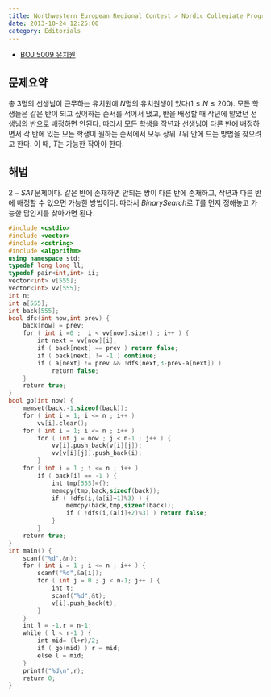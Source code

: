 ```yaml
---
title: Northwestern European Regional Contest > Nordic Collegiate Programming Contest 2012, no.K Kindergarten
date: 2013-10-24 12:25:00
category: Editorials
---
```


* [BOJ 5009 유치원](http://acmicpc.net/problem/5009)

## 문제요약

총 $3$명의 선생님이 근무하는 유치원에 $N$명의 유치원생이 있다$(1\leq{}N\leq{}200)$. 모든 학생들은 같은 반이 되고 싶어하는 순서를 적어서 냈고, 반을 배정할 때 작년에 맡았던 선생님의 반으로 배정하면 안된다. 따라서 모든 학생을 작년과 선생님이 다른 반에 배정하면서 각 반에 있는 모든 학생이 원하는 순서에서 모두 상위 $T$위 안에 드는 방법을 찾으려고 한다. 이 때, $T$는 가능한 작아야 한다. 

## 해법

$2-SAT$문제이다. 같은 반에 존재하면 안되는 쌍이 다른 반에 존재하고, 작년과 다른 반에 배정할 수 있으면 가능한 방법이다. 따라서 $BinarySearch$로 $T$를 먼저 정해놓고 가능한 답인지를 찾아가면 된다. 


```cpp
#include <cstdio>
#include <vector>
#include <cstring>
#include <algorithm>
using namespace std;
typedef long long ll;
typedef pair<int,int> ii;
vector<int> v[555];
vector<int> vv[555];
int n;
int a[555];
int back[555];
bool dfs(int now,int prev) {
    back[now] = prev;
    for ( int i =0 ;  i < vv[now].size() ; i++ ) {
        int next = vv[now][i];
        if ( back[next] == prev ) return false;
        if ( back[next] != -1 ) continue;
        if ( a[next] != prev && !dfs(next,3-prev-a[next]) )
            return false;
    }
    return true;
}
bool go(int now) {
    memset(back,-1,sizeof(back));
    for ( int i = 1; i <= n ; i++ )
        vv[i].clear();
    for ( int i = 1; i <= n ; i++ )
        for ( int j = now ; j < n-1 ; j++ ) {
            vv[i].push_back(v[i][j]);
            vv[v[i][j]].push_back(i);
        }
    for ( int i = 1 ; i <= n ; i++ )
        if ( back[i] == -1 ) {
            int tmp[555]={};
            memcpy(tmp,back,sizeof(back));
            if ( !dfs(i,(a[i]+1)%3) ) {
                memcpy(back,tmp,sizeof(back));
                if ( !dfs(i,(a[i]+2)%3) ) return false;
            }
        }
    return true;
}
int main() {
    scanf("%d",&n);
    for ( int i = 1 ; i <= n ; i++ ) {
        scanf("%d",&a[i]);
        for ( int j = 0 ; j < n-1; j++ ) {
            int t;
            scanf("%d",&t);
            v[i].push_back(t);
        }
    }
    int l = -1,r = n-1;
    while ( l < r-1 ) {
        int mid= (l+r)/2;
        if ( go(mid) ) r = mid;
        else l = mid;
    }
    printf("%d\n",r);
    return 0;
}
```